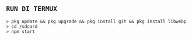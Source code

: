 ## `RUN DI TERMUX`

```
> pkg update && pkg upgrade && pkg install git && pkg install libwebp
> cd /sdcard
> npm start
```
